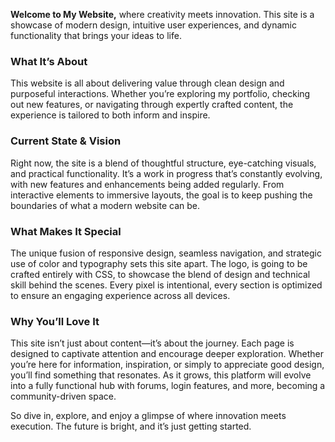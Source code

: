 **Welcome to My Website,** where creativity meets innovation. This site is a showcase of modern design, intuitive user experiences, and dynamic functionality that brings your ideas to life. 

### **What It’s About**
This website is all about delivering value through clean design and purposeful interactions. Whether you’re exploring my portfolio, checking out new features, or navigating through expertly crafted content, the experience is tailored to both inform and inspire.

### **Current State & Vision**
Right now, the site is a blend of thoughtful structure, eye-catching visuals, and practical functionality. It’s a work in progress that’s constantly evolving, with new features and enhancements being added regularly. From interactive elements to immersive layouts, the goal is to keep pushing the boundaries of what a modern website can be.

### **What Makes It Special**
The unique fusion of responsive design, seamless navigation, and strategic use of color and typography sets this site apart. The logo, is going to be crafted entirely with CSS, to showcase the blend of design and technical skill behind the scenes. Every pixel is intentional, every section is optimized to ensure an engaging experience across all devices.

### **Why You’ll Love It**
This site isn’t just about content—it’s about the journey. Each page is designed to captivate attention and encourage deeper exploration. Whether you’re here for information, inspiration, or simply to appreciate good design, you’ll find something that resonates. As it grows, this platform will evolve into a fully functional hub with forums, login features, 
and more, becoming a community-driven space.

So dive in, explore, and enjoy a glimpse of where innovation meets execution. The future is bright, and it’s just getting started.
